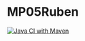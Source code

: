 # MP05Ruben

[![Java CI with Maven](https://github.com/SyntaxMA/MP05Rube/actions/workflows/maven.yml/badge.svg)](https://github.com/SyntaxMA/MP05Rube/actions/workflows/maven.yml)
